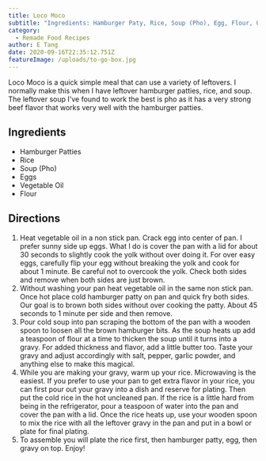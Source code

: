 ```yaml
---
title: Loco Moco
subtitle: "Ingredients: Hamburger Paty, Rice, Soup (Pho), Egg, Flour, Oil"
category:
  - Remade Food Recipes
author: E Tang
date: 2020-09-16T22:35:12.751Z
featureImage: /uploads/to-go-box.jpg
---
```



Loco Moco is a quick simple meal that can use a variety of leftovers. I normally make this when I have leftover hamburger patties, rice, and soup. The leftover soup I've found to work the best is pho as it has a very strong beef flavor that works very well with the hamburger patties.

## [](https://github.com/RemadeFoods/awake-template/blob/master/content/posts/loco-moco.md#ingredients)Ingredients

* Hamburger Patties
* Rice
* Soup (Pho)
* Eggs
* Vegetable Oil
* Flour

## [](https://github.com/RemadeFoods/awake-template/blob/master/content/posts/loco-moco.md#directions)Directions

1. Heat vegetable oil in a non stick pan. Crack egg into center of pan. I prefer sunny side up eggs. What I do is cover the pan with a lid for about 30 seconds to slightly cook the yolk without over doing it. For over easy eggs, carefully flip your egg without breaking the yolk and cook for about 1 minute. Be careful not to overcook the yolk. Check both sides and remove when both sides are just brown.
2. Without washing your pan heat vegetable oil in the same non stick pan. Once hot place cold hamburger patty on pan and quick fry both sides. Our goal is to brown both sides without over cooking the patty. About 45 seconds to 1 minute per side and then remove.
3. Pour cold soup into pan scraping the bottom of the pan with a wooden spoon to loosen all the brown hamburger bits. As the soup heats up add a teaspoon of flour at a time to thicken the soup until it turns into a gravy. For added thickness and flavor, add a little butter too. Taste your gravy and adjust accordingly with salt, pepper, garlic powder, and anything else to make this magical.
4. While you are making your gravy, warm up your rice. Microwaving is the easiest. If you prefer to use your pan to get extra flavor in your rice, you can first pour out your gravy into a dish and reserve for plating. Then put the cold rice in the hot uncleaned pan. If the rice is a little hard from being in the refrigerator, pour a teaspoon of water into the pan and cover the pan with a lid. Once the rice heats up, use your wooden spoon to mix the rice with all the leftover gravy in the pan and put in a bowl or plate for final plating.
5. To assemble you will plate the rice first, then hamburger patty, egg, then gravy on top. Enjoy!